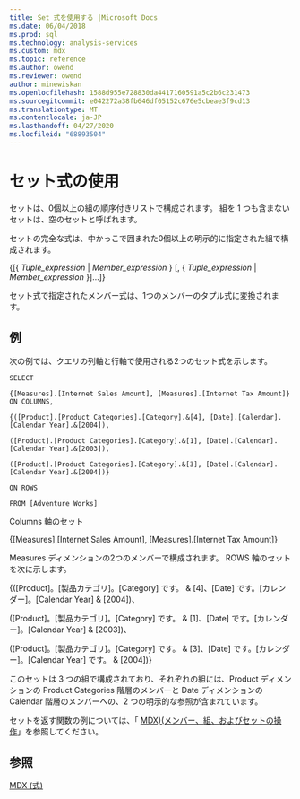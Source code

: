 ```yaml
---
title: Set 式を使用する |Microsoft Docs
ms.date: 06/04/2018
ms.prod: sql
ms.technology: analysis-services
ms.custom: mdx
ms.topic: reference
ms.author: owend
ms.reviewer: owend
author: minewiskan
ms.openlocfilehash: 1588d955e728830da4417160591a5c2b6c231473
ms.sourcegitcommit: e042272a38fb646df05152c676e5cbeae3f9cd13
ms.translationtype: MT
ms.contentlocale: ja-JP
ms.lasthandoff: 04/27/2020
ms.locfileid: "68893504"
---
```

# <a name="using-set-expressions"></a>セット式の使用


  セットは、0個以上の組の順序付きリストで構成されます。 組を 1 つも含まないセットは、空のセットと呼ばれます。  
  
 セットの完全な式は、中かっこで囲まれた0個以上の明示的に指定された組で構成されます。  
  
 {[{ *Tuple_expression* | *Member_expression* } [, { *Tuple_expression* | *Member_expression* }]...]}  
  
 セット式で指定されたメンバー式は、1つのメンバーのタプル式に変換されます。  
  
## <a name="example"></a>例  
 次の例では、クエリの列軸と行軸で使用される2つのセット式を示します。  
  
 `SELECT`  
  
 `{[Measures].[Internet Sales Amount], [Measures].[Internet Tax Amount]} ON COLUMNS,`  
  
 `{([Product].[Product Categories].[Category].&[4], [Date].[Calendar].[Calendar Year].&[2004]),`  
  
 `([Product].[Product Categories].[Category].&[1], [Date].[Calendar].[Calendar Year].&[2003]),`  
  
 `([Product].[Product Categories].[Category].&[3], [Date].[Calendar].[Calendar Year].&[2004])}`  
  
 `ON ROWS`  
  
 `FROM [Adventure Works]`  
  
 Columns 軸のセット  
  
 {[Measures].[Internet Sales Amount], [Measures].[Internet Tax Amount]}  
  
 Measures ディメンションの2つのメンバーで構成されます。 ROWS 軸のセットを次に示します。  
  
 {([Product]。[製品カテゴリ]。[Category] です。 & [4]、[Date] です。[カレンダー]。[Calendar Year] & [2004])、  
  
 ([Product]。[製品カテゴリ]。[Category] です。 & [1]、[Date] です。[カレンダー]。[Calendar Year] & [2003])、  
  
 ([Product]。[製品カテゴリ]。[Category] です。 & [3]、[Date] です。[カレンダー]。[Calendar Year] です。 & [2004])}  
  
 このセットは 3 つの組で構成されており、それぞれの組には、Product ディメンションの Product Categories 階層のメンバーと Date ディメンションの Calendar 階層のメンバーへの、2 つの明示的な参照が含まれています。  
  
 セットを返す関数の例については、「 [MDX&#41;&#40;メンバー、組、およびセットの操作](https://docs.microsoft.com/analysis-services/multidimensional-models/mdx/working-with-members-tuples-and-sets-mdx)」を参照してください。  
  
## <a name="see-also"></a>参照  
 [MDX &#40;式&#41;](../mdx/expressions-mdx.md)  
  
  
